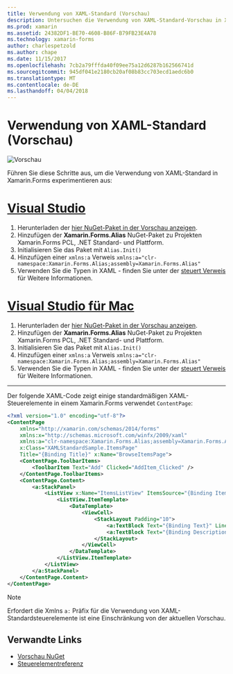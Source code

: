 ```yaml
---
title: Verwendung von XAML-Standard (Vorschau)
description: Untersuchen die Verwendung von XAML-Standard-Vorschau in Xamarin.Forms erste Schritte
ms.prod: xamarin
ms.assetid: 24382DF1-BE70-4608-B86F-B79FB23E4A78
ms.technology: xamarin-forms
author: charlespetzold
ms.author: chape
ms.date: 11/15/2017
ms.openlocfilehash: 7cb2a79fffda40f09ee75a12d6287b162566741d
ms.sourcegitcommit: 945df041e2180cb20af08b83cc703ecd1aedc6b0
ms.translationtype: MT
ms.contentlocale: de-DE
ms.lasthandoff: 04/04/2018
---
```

# <a name="xaml-standard-preview"></a>Verwendung von XAML-Standard (Vorschau)

![Vorschau](~/media/shared/preview.png)

Führen Sie diese Schritte aus, um die Verwendung von XAML-Standard in Xamarin.Forms experimentieren aus:

# <a name="visual-studiotabvswin"></a>[Visual Studio](#tab/vswin)

1. Herunterladen der [hier NuGet-Paket in der Vorschau anzeigen](https://aka.ms/xf-xamlstandard-nuget).
2. Hinzufügen der **Xamarin.Forms.Alias** NuGet-Paket zu Projekten Xamarin.Forms PCL, .NET Standard- und Plattform.
3. Initialisieren Sie das Paket mit `Alias.Init()`
4. Hinzufügen einer `xmlns:a` Verweis `xmlns:a="clr-namespace:Xamarin.Forms.Alias;assembly=Xamarin.Forms.Alias"`
5. Verwenden Sie die Typen in XAML - finden Sie unter der [steuert Verweis](controls.md) für Weitere Informationen.

# <a name="visual-studio-for-mactabvsmac"></a>[Visual Studio für Mac](#tab/vsmac)

1. Herunterladen der [hier NuGet-Paket in der Vorschau anzeigen](https://aka.ms/xf-xamlstandard-nuget).
2. Hinzufügen der **Xamarin.Forms.Alias** NuGet-Paket zu Projekten Xamarin.Forms PCL, .NET Standard- und Plattform.
3. Initialisieren Sie das Paket mit `Alias.Init()`
4. Hinzufügen einer `xmlns:a` Verweis `xmlns:a="clr-namespace:Xamarin.Forms.Alias;assembly=Xamarin.Forms.Alias"`
5. Verwenden Sie die Typen in XAML - finden Sie unter der [steuert Verweis](controls.md) für Weitere Informationen.

-----

Der folgende XAML-Code zeigt einige standardmäßigen XAML-Steuerelemente in einem Xamarin.Forms verwendet `ContentPage`:

```xml
<?xml version="1.0" encoding="utf-8"?>
<ContentPage 
    xmlns="http://xamarin.com/schemas/2014/forms" 
    xmlns:x="http://schemas.microsoft.com/winfx/2009/xaml" 
    xmlns:a="clr-namespace:Xamarin.Forms.Alias;assembly=Xamarin.Forms.Alias"
    x:Class="XAMLStandardSample.ItemsPage" 
    Title="{Binding Title}" x:Name="BrowseItemsPage">
    <ContentPage.ToolbarItems>
        <ToolbarItem Text="Add" Clicked="AddItem_Clicked" />
    </ContentPage.ToolbarItems>
    <ContentPage.Content>
        <a:StackPanel>
            <ListView x:Name="ItemsListView" ItemsSource="{Binding Items}" VerticalOptions="FillAndExpand" HasUnevenRows="true" RefreshCommand="{Binding LoadItemsCommand}" IsPullToRefreshEnabled="true" IsRefreshing="{Binding IsBusy, Mode=OneWay}" CachingStrategy="RecycleElement" ItemSelected="OnItemSelected">
                <ListView.ItemTemplate>
                    <DataTemplate>
                        <ViewCell>
                            <StackLayout Padding="10">
                                <a:TextBlock Text="{Binding Text}" LineBreakMode="NoWrap" Style="{DynamicResource ListItemTextStyle}" FontSize="16" />
                                <a:TextBlock Text="{Binding Description}" LineBreakMode="NoWrap" Style="{DynamicResource ListItemDetailTextStyle}" FontSize="13" />
                            </StackLayout>
                        </ViewCell>
                    </DataTemplate>
                </ListView.ItemTemplate>
            </ListView>
        </a:StackPanel>
    </ContentPage.Content>
</ContentPage>
```

> [!NOTE]
> Erfordert die Xmlns `a:` Präfix für die Verwendung von XAML-Standardsteuerelemente ist eine Einschränkung von der aktuellen Vorschau.


## <a name="related-links"></a>Verwandte Links

- [Vorschau NuGet](https://aka.ms/xf-xamlstandard-nuget)
- [Steuerelementreferenz](controls.md)
